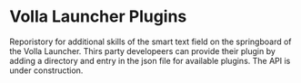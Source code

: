 # Volla Launcher Plugins

Reporistory for additional skills of the smart text field on the springboard of the Volla Launcher. Thirs party developeers can provide their plugin by adding a directory and entry in the json file for available plugins. The API is under construction.
